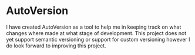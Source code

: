 # AutoVersion

I have created AutoVersion as a tool to help me in keeping track on what changes where made at what stage of development. This project does not yet support semantic versioning or support for custom versioning however I do look forward to improving this project.
